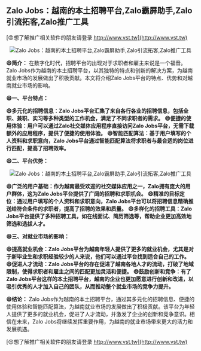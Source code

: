 ## **Zalo Jobs：越南的本土招聘平台,Zalo霸屏助手,Zalo引流拓客,Zalo推广工具**

[😍想了解推广相关软件的朋友请登录 http://www.vst.tw](http://www.vst.tw)

 <center><img src="https://vst.tw/MP4/tuiguang/png/4.png" alt="Zalo Jobs：越南的本土招聘平台,Zalo霸屏助手,Zalo引流拓客,Zalo推广工具"></center>

**😄简介：**
在数字化时代，招聘平台的出现对于求职者和雇主来说是一个福音。Zalo Jobs作为越南的本土招聘平台，以其独特的特点和创新的解决方案，为越南就业市场的发展做出了积极贡献。本文将介绍Zalo Jobs平台的特点、优势和对越南就业市场的影响。

**😄一、平台特点：**

**😄多元化的招聘信息：Zalo Jobs平台汇集了来自各行各业的招聘信息，包括全职、兼职、实习等多种类型的工作机会，满足了不同求职者的需求。**
**😄便捷的使用体验：用户可以通过Zalo社交媒体应用程序直接访问Zalo Jobs平台，无需下载额外的应用程序，提供了便捷的使用体验。**
**😄智能匹配算法：基于用户填写的个人资料和求职意向，Zalo Jobs平台通过智能匹配算法将求职者与最合适的岗位进行匹配，提高了招聘效率。**

**😄二、平台优势：**

 <center><img src="https://vst.tw/MP4/tuiguang/png/5.png" alt="Zalo Jobs：越南的本土招聘平台,Zalo霸屏助手,Zalo引流拓客,Zalo推广工具"></center>

**😄广泛的用户基础：作为越南最受欢迎的社交媒体应用之一，Zalo拥有庞大的用户群体，这为Zalo Jobs平台提供了广阔的招聘和求职机会。**
**😄精准的目标定位：通过用户填写的个人资料和求职意向，Zalo Jobs平台可以将招聘信息精确推送给符合条件的求职者，提高了招聘的效果和质量。**
**😄多样化的招聘工具：Zalo Jobs平台提供了多种招聘工具，如在线面试、简历筛选等，帮助企业更加高效地筛选和选拔人才。**

**😄三、对就业市场的影响：**

**😄提高就业机会：Zalo Jobs平台为越南年轻人提供了更多的就业机会，尤其是对于新毕业生和求职经验较少的人来说，他们可以通过平台找到适合自己的工作。**
**😄促进人才流动：Zalo Jobs平台的存在促进了越南各地人才的流动，打破了地域限制，使得求职者和雇主之间的匹配更加灵活和便捷。**
**😄鼓励创新和竞争：有了Zalo Jobs平台这样的本土招聘平台，越南的企业也更加愿意进行创新和改进，以吸引优秀的人才加入自己的团队，从而推动整个就业市场的竞争力提升。**

**😄结论：**
Zalo Jobs作为越南的本土招聘平台，通过其多元化的招聘信息、便捷的使用体验和智能匹配算法，为越南就业市场的发展做出了积极贡献。该平台为年轻人提供了更多的就业机会，促进了人才流动，并激发了企业的创新和竞争意识。相信在未来，Zalo Jobs将继续发挥重要作用，为越南的就业市场带来更大的活力和发展机遇。

[😍想了解推广相关软件的朋友请登录 http://www.vst.tw](http://www.vst.tw)



